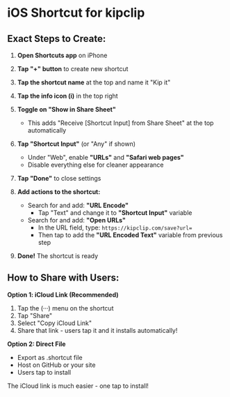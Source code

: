 # iOS Shortcut for kipclip

## Exact Steps to Create:

1. **Open Shortcuts app** on iPhone
2. **Tap "+" button** to create new shortcut
3. **Tap the shortcut name** at the top and name it "Kip it"
4. **Tap the info icon (i)** in the top right
5. **Toggle on "Show in Share Sheet"**
   - This adds "Receive [Shortcut Input] from Share Sheet" at the top
     automatically
6. **Tap "Shortcut Input"** (or "Any" if shown)
   - Under "Web", enable **"URLs"** and **"Safari web pages"**
   - Disable everything else for cleaner appearance
7. **Tap "Done"** to close settings

8. **Add actions to the shortcut:**
   - Search for and add: **"URL Encode"**
     - Tap "Text" and change it to **"Shortcut Input"** variable
   - Search for and add: **"Open URLs"**
     - In the URL field, type: `https://kipclip.com/save?url=`
     - Then tap to add the **"URL Encoded Text"** variable from previous step

9. **Done!** The shortcut is ready

## How to Share with Users:

**Option 1: iCloud Link (Recommended)**

1. Tap the (···) menu on the shortcut
2. Tap "Share"
3. Select "Copy iCloud Link"
4. Share that link - users tap it and it installs automatically!

**Option 2: Direct File**

- Export as .shortcut file
- Host on GitHub or your site
- Users tap to install

The iCloud link is much easier - one tap to install!
